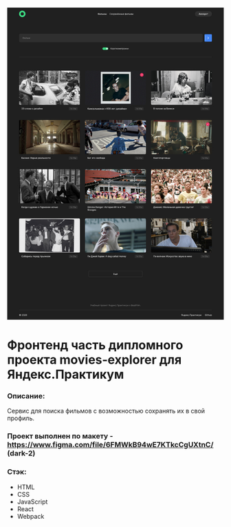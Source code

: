 ![Превью](https://github.com/s1ckgit/movies-explorer-frontend/blob/main/RESULT_MAIN.jpg)

# Фронтенд часть дипломного проекта movies-explorer для Яндекс.Практикум

### Описание:

Сервис для поиска фильмов с возможностью сохранять их в свой профиль.

### Проект выполнен по макету - https://www.figma.com/file/6FMWkB94wE7KTkcCgUXtnC/ (dark-2)

### Стэк:
* HTML
* CSS
* JavaScript
* React
* Webpack



